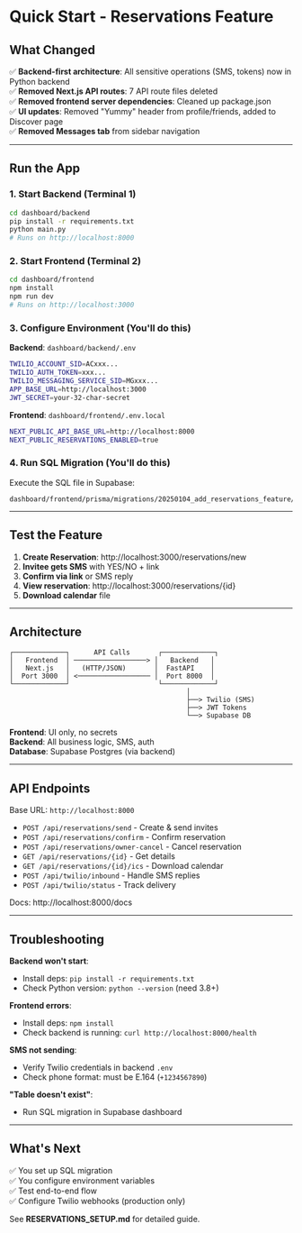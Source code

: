 # Quick Start - Reservations Feature

## What Changed

✅ **Backend-first architecture**: All sensitive operations (SMS, tokens) now in Python backend  
✅ **Removed Next.js API routes**: 7 API route files deleted  
✅ **Removed frontend server dependencies**: Cleaned up package.json  
✅ **UI updates**: Removed "Yummy" header from profile/friends, added to Discover page  
✅ **Removed Messages tab** from sidebar navigation  

---

## Run the App

### 1. Start Backend (Terminal 1)
```bash
cd dashboard/backend
pip install -r requirements.txt
python main.py
# Runs on http://localhost:8000
```

### 2. Start Frontend (Terminal 2)  
```bash
cd dashboard/frontend
npm install
npm run dev
# Runs on http://localhost:3000
```

### 3. Configure Environment (You'll do this)

**Backend**: `dashboard/backend/.env`
```bash
TWILIO_ACCOUNT_SID=ACxxx...
TWILIO_AUTH_TOKEN=xxx...
TWILIO_MESSAGING_SERVICE_SID=MGxxx...
APP_BASE_URL=http://localhost:3000
JWT_SECRET=your-32-char-secret
```

**Frontend**: `dashboard/frontend/.env.local`
```bash
NEXT_PUBLIC_API_BASE_URL=http://localhost:8000
NEXT_PUBLIC_RESERVATIONS_ENABLED=true
```

### 4. Run SQL Migration (You'll do this)

Execute the SQL file in Supabase:
```
dashboard/frontend/prisma/migrations/20250104_add_reservations_feature/migration.sql
```

---

## Test the Feature

1. **Create Reservation**: http://localhost:3000/reservations/new
2. **Invitee gets SMS** with YES/NO + link
3. **Confirm via link** or SMS reply
4. **View reservation**: http://localhost:3000/reservations/{id}
5. **Download calendar** file

---

## Architecture

```
┌─────────────┐      API Calls       ┌─────────────┐
│   Frontend  │ ──────────────────> │   Backend   │
│   Next.js   │   (HTTP/JSON)       │  FastAPI    │
│  Port 3000  │ <────────────────── │  Port 8000  │
└─────────────┘                      └─────────────┘
                                            │
                                            ├──> Twilio (SMS)
                                            ├──> JWT Tokens
                                            └──> Supabase DB
```

**Frontend**: UI only, no secrets  
**Backend**: All business logic, SMS, auth  
**Database**: Supabase Postgres (via backend)

---

## API Endpoints

Base URL: `http://localhost:8000`

- `POST /api/reservations/send` - Create & send invites
- `POST /api/reservations/confirm` - Confirm reservation  
- `POST /api/reservations/owner-cancel` - Cancel reservation
- `GET /api/reservations/{id}` - Get details
- `GET /api/reservations/{id}/ics` - Download calendar
- `POST /api/twilio/inbound` - Handle SMS replies
- `POST /api/twilio/status` - Track delivery

Docs: http://localhost:8000/docs

---

## Troubleshooting

**Backend won't start**:
- Install deps: `pip install -r requirements.txt`
- Check Python version: `python --version` (need 3.8+)

**Frontend errors**:
- Install deps: `npm install`
- Check backend is running: `curl http://localhost:8000/health`

**SMS not sending**:
- Verify Twilio credentials in backend `.env`
- Check phone format: must be E.164 (`+1234567890`)

**"Table doesn't exist"**:
- Run SQL migration in Supabase dashboard

---

## What's Next

✅ You set up SQL migration  
✅ You configure environment variables  
✅ Test end-to-end flow  
✅ Configure Twilio webhooks (production only)

See **RESERVATIONS_SETUP.md** for detailed guide.

